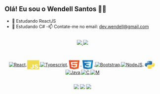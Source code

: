 
## Olá! Eu sou o Wendell Santos 🤙🏾

- 🌱 Estudando ReactJS
- 🌱 Estudando C#
-📫 Contate-me no email: dev.wendell@gmail.com

##

<div align="center">
  <a href="https://github.com/wendellsb">
  <img height="170em" src="https://github-readme-stats.vercel.app/api?username=wendellsb&show_icons=true&theme=dracula"/>
  <img height="170em" src="https://github-readme-stats.vercel.app/api/top-langs/?username=wendellsb&layout=compact&langs_count=15&theme=dracula"/>
</div>
  
##
  
<div style="display: inline_block" align="center"><br>
  <img align="center" alt="React" height="30" width="40" src="https://cdn.jsdelivr.net/gh/devicons/devicon/icons/react/react-original.svg">
  <img align="center" alt="Js" height="30" width="40" src="https://raw.githubusercontent.com/devicons/devicon/master/icons/javascript/javascript-plain.svg">
  <img align="center" alt="Typescript" height="30" width="40" src="https://cdn.jsdelivr.net/gh/devicons/devicon/icons/typescript/typescript-original.svg">
  <img align="center" alt="HTML" height="30" width="40" src="https://raw.githubusercontent.com/devicons/devicon/master/icons/html5/html5-original.svg">
  <img align="center" alt="CSS" height="30" width="40" src="https://raw.githubusercontent.com/devicons/devicon/master/icons/css3/css3-original.svg">
  <img align="center" alt="Bootstrap" height="30" width="40" src="https://cdn.jsdelivr.net/gh/devicons/devicon/icons/bootstrap/bootstrap-plain.svg">
  <img align="center" alt="NodeJS" height="30" width="40" src="https://cdn.jsdelivr.net/gh/devicons/devicon/icons/nodejs/nodejs-original-wordmark.svg">
  <img align="center" alt="Python" height="30" width="40" src="https://raw.githubusercontent.com/devicons/devicon/master/icons/python/python-original.svg">
  <img align="center" alt="Java" height="30" width="40" src="https://cdn.jsdelivr.net/gh/devicons/devicon/icons/java/java-original-wordmark.svg">
  <img align="center" alt="C" height="30" width="40" src="https://cdn.jsdelivr.net/gh/devicons/devicon/icons/c/c-original.svg"> 
  <img align="center" alt="M" height="30" width="40" src="https://cdn.jsdelivr.net/gh/devicons/devicon/icons/mysql/mysql-original-wordmark.svg">
</div>
  
##
  
<div align="center"> 
  <a href="https://www.linkedin.com/in/wendellsb/" target="_blank"><img src="https://img.shields.io/badge/-LinkedIn-%230077B5?style=for-the-badge&logo=linkedin&logoColor=white" target="_blank"></a> 
  <a href = "mailto:wendellsantooos@gmail.com"><img src="https://img.shields.io/badge/-Gmail-%23333?style=for-the-badge&logo=gmail&logoColor=white" target="_blank"></a>
  <a href="https://www.instagram.com/wendell_sb/" target="_blank"><img src="https://img.shields.io/badge/-Instagram-%23E4405F?style=for-the-badge&logo=instagram&logoColor=white" target="_blank"></a>
</div>
